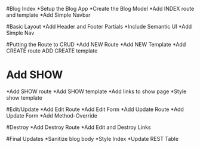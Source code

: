 #Blog Index
*Setup the Blog App
*Create the Blog Model
*Add INDEX route and template
*Add Simple Navbar

#Basic Layout
*Add Header and Footer Partials
*Include Semantic UI
*Add Simple Nav

#Putting the Route to CRUD
*Add NEW Route
*Add NEW Template
*Add CREATE route
ADD CREATE template

# Add SHOW
*Add SHOW route
*Add SHOW template
*Add links to show page
*Style show template

#Edit/Update
*Add Edit Route
*Add Edit Form
*Add Update Route
*Add Update Form
*Add Method-Override

#Destroy
*Add Destroy Route
*Add Edit and Destroy Links

#Final Updates
*Sanitize blog body
*Style Index
*Update REST Table